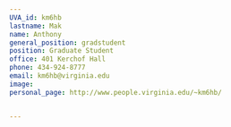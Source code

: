 ```yaml
---
UVA_id: km6hb
lastname: Mak
name: Anthony
general_position: gradstudent
position: Graduate Student
office: 401 Kerchof Hall
phone: 434-924-8777
email: km6hb@virginia.edu
image:
personal_page: http://www.people.virginia.edu/~km6hb/


---
```

